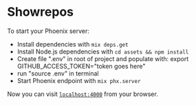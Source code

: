 # Showrepos

To start your Phoenix server:

  * Install dependencies with `mix deps.get`
  * Install Node.js dependencies with `cd assets && npm install`
  * Create file ".env" in root of project and populate with:
    export GITHUB_ACCESS_TOKEN="token goes here"
  * run "source .env" in terminal
  * Start Phoenix endpoint with `mix phx.server`

Now you can visit [`localhost:4000`](http://localhost:4000) from your browser.

